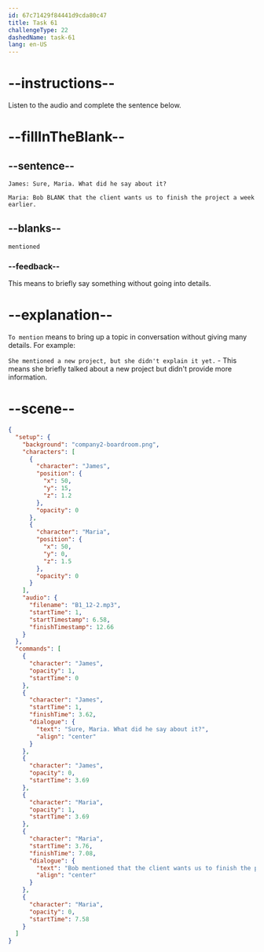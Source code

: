 ```yaml
---
id: 67c71429f84441d9cda80c47
title: Task 61
challengeType: 22
dashedName: task-61
lang: en-US
---
```


<!-- (Audio) James: Sure, Maria. What did he say about it?  
Maria: Bob mentioned that the client wants us to finish the project a week earlier. -->

# --instructions--

Listen to the audio and complete the sentence below.  

# --fillInTheBlank--

## --sentence--

`James: Sure, Maria. What did he say about it?`

`Maria: Bob BLANK that the client wants us to finish the project a week earlier.`  

## --blanks--

`mentioned`  

### --feedback--

This means to briefly say something without going into details.

# --explanation--

`To mention` means to bring up a topic in conversation without giving many details. For example:

`She mentioned a new project, but she didn't explain it yet.` - This means she briefly talked about a new project but didn't provide more information.

# --scene--

```json
{
  "setup": {
    "background": "company2-boardroom.png",
    "characters": [
      {
        "character": "James",
        "position": {
          "x": 50,
          "y": 15,
          "z": 1.2
        },
        "opacity": 0
      },
      {
        "character": "Maria",
        "position": {
          "x": 50,
          "y": 0,
          "z": 1.5
        },
        "opacity": 0
      }
    ],
    "audio": {
      "filename": "B1_12-2.mp3",
      "startTime": 1,
      "startTimestamp": 6.58,
      "finishTimestamp": 12.66
    }
  },
  "commands": [
    {
      "character": "James",
      "opacity": 1,
      "startTime": 0
    },
    {
      "character": "James",
      "startTime": 1,
      "finishTime": 3.62,
      "dialogue": {
        "text": "Sure, Maria. What did he say about it?",
        "align": "center"
      }
    },
    {
      "character": "James",
      "opacity": 0,
      "startTime": 3.69
    },
    {
      "character": "Maria",
      "opacity": 1,
      "startTime": 3.69
    },
    {
      "character": "Maria",
      "startTime": 3.76,
      "finishTime": 7.08,
      "dialogue": {
        "text": "Bob mentioned that the client wants us to finish the project a week earlier.",
        "align": "center"
      }
    },
    {
      "character": "Maria",
      "opacity": 0,
      "startTime": 7.58
    }
  ]
}
```
